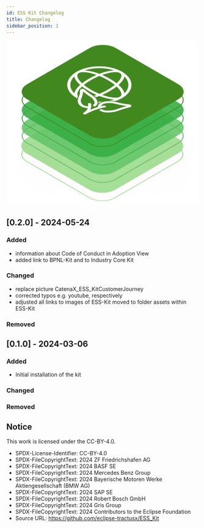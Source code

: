```yaml
---
id: ESS Kit Changelog
title: Changelog
sidebar_position: 1
---
```


![ESS Kit Icon](/img/kit-icons/ess-kit-icon.svg)

## [0.2.0] - 2024-05-24

### Added

- information about Code of Conduct in Adoption View
- added link to BPNL-Kit and to Industry Core Kit

### Changed

- replace picture CatenaX_ESS_KitCustomerJourney
- corrected typos e.g. youtube, respectively
- adjusted all links to images of ESS-Kit moved to folder assets within ESS-Kit

### Removed

## [0.1.0] - 2024-03-06

### Added

- Initial installation of the kit

### Changed

### Removed

## Notice

This work is licensed under the CC-BY-4.0.

- SPDX-License-Identifier: CC-BY-4.0
- SPDX-FileCopyrightText: 2024 ZF Friedrichshafen AG
- SPDX-FileCopyrightText: 2024 BASF SE
- SPDX-FileCopyrightText: 2024 Mercedes Benz Group
- SPDX-FileCopyrightText: 2024 Bayerische Motoren Werke Aktiengesellschaft (BMW AG)
- SPDX-FileCopyrightText: 2024 SAP SE
- SPDX-FileCopyrightText: 2024 Robert Bosch GmbH
- SPDX-FileCopyrightText: 2024 Gris Group
- SPDX-FileCopyrightText: 2024 Contributors to the Eclipse Foundation
- Source URL: <https://github.com/eclipse-tractusx/ESS_Kit>
